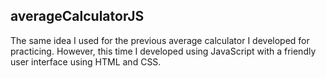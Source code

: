 ## averageCalculatorJS

The same idea I used for the previous average calculator I developed for practicing. However, this time I developed using JavaScript with a friendly user interface using HTML and CSS.
